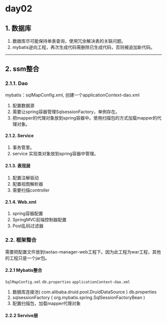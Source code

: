 # day02
##  1. 数据库
1. 数据库尽可能保持单表查询，使用冗余解决表的关联问题。
2. mybatis逆向工程，再次生成代码需删除已生成代码，否则被追加新代码。
---- 
## 2. ssm整合
### 2.1.1. Dao
mybatis：sqlMapConfig.xml, 创建一个applicationContext-dao.xml
1. 配置数据源
2. 需要让spring容器管理SqlsessionFactory，单例存在。
3. 把mapper的代理对象放到spring容器中。使用扫描包的方式加载mapper的代理对象。
#### 2.1.2. Service
1. 事务管里。
2. service 实现类对象放到spring容器中管理。
#### 2.1.3. 表现层
1. 配置注解驱动
2. 配置视图解析器
3. 需要扫描controller
#### 2.1.4. Web.xml
1. spring容器配置
2. SpringMVC前端控制器配置
3. Post乱码过滤器
### 2.2. 框架整合
需要把配置文件放到taotao-manager-web工程下。因为此工程为war工程，其他的工程只是一个jar包。
#### 2.2.1 Mybatis整合
`SqlMapConfig.xml`
`db.properties`
`applicationContext-dao.xml`
1. 数据库连接池( com.alibaba.druid.pool.DruidDataSource ) db.properties
2.  sqlsessionFactory ( org.mybatis.spring.SqlSessionFactoryBean )
3. 配置扫描包，加载mapper代理对象
#### 2.2.2 Servive层
